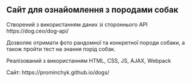 <h2>Сайт для ознайомлення з породами собак</h2>

<p>Створений з використанням даних зі стороннього API https://dog.ceo/dog-api/</p>
<p>Дозволяє отримати фото рандомної та конкретної породи собаки, а також пройти тест на знання порід собак.</p>
<p>Реалізований з використанням HTML, CSS, JS, AJAX, Webpack</p>

<p>Сайт: https://prominchyk.github.io/dogs/ </p>